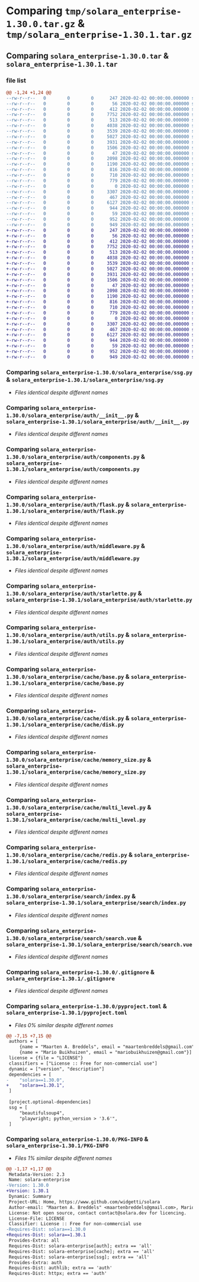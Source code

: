 # Comparing `tmp/solara_enterprise-1.30.0.tar.gz` & `tmp/solara_enterprise-1.30.1.tar.gz`

## Comparing `solara_enterprise-1.30.0.tar` & `solara_enterprise-1.30.1.tar`

### file list

```diff
@@ -1,24 +1,24 @@
--rw-r--r--   0        0        0      247 2020-02-02 00:00:00.000000 solara_enterprise-1.30.0/RELEASE.md
--rw-r--r--   0        0        0       56 2020-02-02 00:00:00.000000 solara_enterprise-1.30.0/solara_enterprise/__init__.py
--rw-r--r--   0        0        0      412 2020-02-02 00:00:00.000000 solara_enterprise-1.30.0/solara_enterprise/license.py
--rw-r--r--   0        0        0     7752 2020-02-02 00:00:00.000000 solara_enterprise-1.30.0/solara_enterprise/ssg.py
--rw-r--r--   0        0        0      513 2020-02-02 00:00:00.000000 solara_enterprise-1.30.0/solara_enterprise/auth/__init__.py
--rw-r--r--   0        0        0     4038 2020-02-02 00:00:00.000000 solara_enterprise-1.30.0/solara_enterprise/auth/components.py
--rw-r--r--   0        0        0     3539 2020-02-02 00:00:00.000000 solara_enterprise-1.30.0/solara_enterprise/auth/flask.py
--rw-r--r--   0        0        0     5027 2020-02-02 00:00:00.000000 solara_enterprise-1.30.0/solara_enterprise/auth/middleware.py
--rw-r--r--   0        0        0     3931 2020-02-02 00:00:00.000000 solara_enterprise-1.30.0/solara_enterprise/auth/starlette.py
--rw-r--r--   0        0        0     1506 2020-02-02 00:00:00.000000 solara_enterprise-1.30.0/solara_enterprise/auth/utils.py
--rw-r--r--   0        0        0       47 2020-02-02 00:00:00.000000 solara_enterprise-1.30.0/solara_enterprise/cache/__init__.py
--rw-r--r--   0        0        0     2098 2020-02-02 00:00:00.000000 solara_enterprise-1.30.0/solara_enterprise/cache/base.py
--rw-r--r--   0        0        0     1190 2020-02-02 00:00:00.000000 solara_enterprise-1.30.0/solara_enterprise/cache/disk.py
--rw-r--r--   0        0        0      816 2020-02-02 00:00:00.000000 solara_enterprise-1.30.0/solara_enterprise/cache/memory_size.py
--rw-r--r--   0        0        0      710 2020-02-02 00:00:00.000000 solara_enterprise-1.30.0/solara_enterprise/cache/multi_level.py
--rw-r--r--   0        0        0      779 2020-02-02 00:00:00.000000 solara_enterprise-1.30.0/solara_enterprise/cache/redis.py
--rw-r--r--   0        0        0        0 2020-02-02 00:00:00.000000 solara_enterprise-1.30.0/solara_enterprise/search/__init__.py
--rw-r--r--   0        0        0     3307 2020-02-02 00:00:00.000000 solara_enterprise-1.30.0/solara_enterprise/search/index.py
--rw-r--r--   0        0        0      467 2020-02-02 00:00:00.000000 solara_enterprise-1.30.0/solara_enterprise/search/search.py
--rw-r--r--   0        0        0     6127 2020-02-02 00:00:00.000000 solara_enterprise-1.30.0/solara_enterprise/search/search.vue
--rw-r--r--   0        0        0      944 2020-02-02 00:00:00.000000 solara_enterprise-1.30.0/.gitignore
--rw-r--r--   0        0        0       59 2020-02-02 00:00:00.000000 solara_enterprise-1.30.0/LICENSE
--rw-r--r--   0        0        0      952 2020-02-02 00:00:00.000000 solara_enterprise-1.30.0/pyproject.toml
--rw-r--r--   0        0        0      949 2020-02-02 00:00:00.000000 solara_enterprise-1.30.0/PKG-INFO
+-rw-r--r--   0        0        0      247 2020-02-02 00:00:00.000000 solara_enterprise-1.30.1/RELEASE.md
+-rw-r--r--   0        0        0       56 2020-02-02 00:00:00.000000 solara_enterprise-1.30.1/solara_enterprise/__init__.py
+-rw-r--r--   0        0        0      412 2020-02-02 00:00:00.000000 solara_enterprise-1.30.1/solara_enterprise/license.py
+-rw-r--r--   0        0        0     7752 2020-02-02 00:00:00.000000 solara_enterprise-1.30.1/solara_enterprise/ssg.py
+-rw-r--r--   0        0        0      513 2020-02-02 00:00:00.000000 solara_enterprise-1.30.1/solara_enterprise/auth/__init__.py
+-rw-r--r--   0        0        0     4038 2020-02-02 00:00:00.000000 solara_enterprise-1.30.1/solara_enterprise/auth/components.py
+-rw-r--r--   0        0        0     3539 2020-02-02 00:00:00.000000 solara_enterprise-1.30.1/solara_enterprise/auth/flask.py
+-rw-r--r--   0        0        0     5027 2020-02-02 00:00:00.000000 solara_enterprise-1.30.1/solara_enterprise/auth/middleware.py
+-rw-r--r--   0        0        0     3931 2020-02-02 00:00:00.000000 solara_enterprise-1.30.1/solara_enterprise/auth/starlette.py
+-rw-r--r--   0        0        0     1506 2020-02-02 00:00:00.000000 solara_enterprise-1.30.1/solara_enterprise/auth/utils.py
+-rw-r--r--   0        0        0       47 2020-02-02 00:00:00.000000 solara_enterprise-1.30.1/solara_enterprise/cache/__init__.py
+-rw-r--r--   0        0        0     2098 2020-02-02 00:00:00.000000 solara_enterprise-1.30.1/solara_enterprise/cache/base.py
+-rw-r--r--   0        0        0     1190 2020-02-02 00:00:00.000000 solara_enterprise-1.30.1/solara_enterprise/cache/disk.py
+-rw-r--r--   0        0        0      816 2020-02-02 00:00:00.000000 solara_enterprise-1.30.1/solara_enterprise/cache/memory_size.py
+-rw-r--r--   0        0        0      710 2020-02-02 00:00:00.000000 solara_enterprise-1.30.1/solara_enterprise/cache/multi_level.py
+-rw-r--r--   0        0        0      779 2020-02-02 00:00:00.000000 solara_enterprise-1.30.1/solara_enterprise/cache/redis.py
+-rw-r--r--   0        0        0        0 2020-02-02 00:00:00.000000 solara_enterprise-1.30.1/solara_enterprise/search/__init__.py
+-rw-r--r--   0        0        0     3307 2020-02-02 00:00:00.000000 solara_enterprise-1.30.1/solara_enterprise/search/index.py
+-rw-r--r--   0        0        0      467 2020-02-02 00:00:00.000000 solara_enterprise-1.30.1/solara_enterprise/search/search.py
+-rw-r--r--   0        0        0     6127 2020-02-02 00:00:00.000000 solara_enterprise-1.30.1/solara_enterprise/search/search.vue
+-rw-r--r--   0        0        0      944 2020-02-02 00:00:00.000000 solara_enterprise-1.30.1/.gitignore
+-rw-r--r--   0        0        0       59 2020-02-02 00:00:00.000000 solara_enterprise-1.30.1/LICENSE
+-rw-r--r--   0        0        0      952 2020-02-02 00:00:00.000000 solara_enterprise-1.30.1/pyproject.toml
+-rw-r--r--   0        0        0      949 2020-02-02 00:00:00.000000 solara_enterprise-1.30.1/PKG-INFO
```

### Comparing `solara_enterprise-1.30.0/solara_enterprise/ssg.py` & `solara_enterprise-1.30.1/solara_enterprise/ssg.py`

 * *Files identical despite different names*

### Comparing `solara_enterprise-1.30.0/solara_enterprise/auth/__init__.py` & `solara_enterprise-1.30.1/solara_enterprise/auth/__init__.py`

 * *Files identical despite different names*

### Comparing `solara_enterprise-1.30.0/solara_enterprise/auth/components.py` & `solara_enterprise-1.30.1/solara_enterprise/auth/components.py`

 * *Files identical despite different names*

### Comparing `solara_enterprise-1.30.0/solara_enterprise/auth/flask.py` & `solara_enterprise-1.30.1/solara_enterprise/auth/flask.py`

 * *Files identical despite different names*

### Comparing `solara_enterprise-1.30.0/solara_enterprise/auth/middleware.py` & `solara_enterprise-1.30.1/solara_enterprise/auth/middleware.py`

 * *Files identical despite different names*

### Comparing `solara_enterprise-1.30.0/solara_enterprise/auth/starlette.py` & `solara_enterprise-1.30.1/solara_enterprise/auth/starlette.py`

 * *Files identical despite different names*

### Comparing `solara_enterprise-1.30.0/solara_enterprise/auth/utils.py` & `solara_enterprise-1.30.1/solara_enterprise/auth/utils.py`

 * *Files identical despite different names*

### Comparing `solara_enterprise-1.30.0/solara_enterprise/cache/base.py` & `solara_enterprise-1.30.1/solara_enterprise/cache/base.py`

 * *Files identical despite different names*

### Comparing `solara_enterprise-1.30.0/solara_enterprise/cache/disk.py` & `solara_enterprise-1.30.1/solara_enterprise/cache/disk.py`

 * *Files identical despite different names*

### Comparing `solara_enterprise-1.30.0/solara_enterprise/cache/memory_size.py` & `solara_enterprise-1.30.1/solara_enterprise/cache/memory_size.py`

 * *Files identical despite different names*

### Comparing `solara_enterprise-1.30.0/solara_enterprise/cache/multi_level.py` & `solara_enterprise-1.30.1/solara_enterprise/cache/multi_level.py`

 * *Files identical despite different names*

### Comparing `solara_enterprise-1.30.0/solara_enterprise/cache/redis.py` & `solara_enterprise-1.30.1/solara_enterprise/cache/redis.py`

 * *Files identical despite different names*

### Comparing `solara_enterprise-1.30.0/solara_enterprise/search/index.py` & `solara_enterprise-1.30.1/solara_enterprise/search/index.py`

 * *Files identical despite different names*

### Comparing `solara_enterprise-1.30.0/solara_enterprise/search/search.vue` & `solara_enterprise-1.30.1/solara_enterprise/search/search.vue`

 * *Files identical despite different names*

### Comparing `solara_enterprise-1.30.0/.gitignore` & `solara_enterprise-1.30.1/.gitignore`

 * *Files identical despite different names*

### Comparing `solara_enterprise-1.30.0/pyproject.toml` & `solara_enterprise-1.30.1/pyproject.toml`

 * *Files 0% similar despite different names*

```diff
@@ -7,15 +7,15 @@
 authors = [
     {name = "Maarten A. Breddels", email = "maartenbreddels@gmail.com"},
     {name = "Mario Buikhuizen", email = "mariobuikhuizen@gmail.com"}]
 license = {file = "LICENSE"}
 classifiers = ["License :: Free for non-commercial use"]
 dynamic = ["version", "description"]
 dependencies = [
-    "solara==1.30.0",
+    "solara==1.30.1",
 ]
 
 [project.optional-dependencies]
 ssg = [
     "beautifulsoup4",
     "playwright; python_version > '3.6'",
 ]
```

### Comparing `solara_enterprise-1.30.0/PKG-INFO` & `solara_enterprise-1.30.1/PKG-INFO`

 * *Files 1% similar despite different names*

```diff
@@ -1,17 +1,17 @@
 Metadata-Version: 2.3
 Name: solara-enterprise
-Version: 1.30.0
+Version: 1.30.1
 Dynamic: Summary
 Project-URL: Home, https://www.github.com/widgetti/solara
 Author-email: "Maarten A. Breddels" <maartenbreddels@gmail.com>, Mario Buikhuizen <mariobuikhuizen@gmail.com>
 License: Not open source, contact contact@solara.dev for licencing.
 License-File: LICENSE
 Classifier: License :: Free for non-commercial use
-Requires-Dist: solara==1.30.0
+Requires-Dist: solara==1.30.1
 Provides-Extra: all
 Requires-Dist: solara-enterprise[auth]; extra == 'all'
 Requires-Dist: solara-enterprise[cache]; extra == 'all'
 Requires-Dist: solara-enterprise[ssg]; extra == 'all'
 Provides-Extra: auth
 Requires-Dist: authlib; extra == 'auth'
 Requires-Dist: httpx; extra == 'auth'
```

